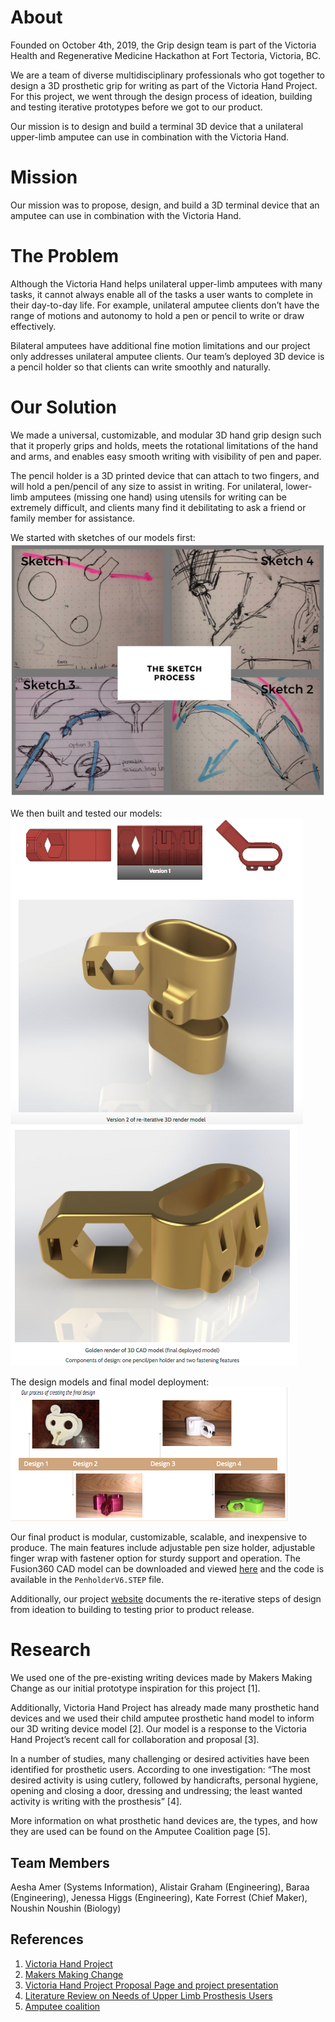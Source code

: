 
# **About**  

Founded on October 4th, 2019, the Grip design team is part of the Victoria Health and Regenerative Medicine Hackathon at Fort Tectoria, Victoria, BC.

We are a team of diverse multidisciplinary professionals who got together to design a 3D prosthetic grip for writing as part of the Victoria Hand Project. For this project, we went through the design process of ideation, building and testing iterative prototypes before we got to our product.

Our mission is to design and build a terminal 3D device that a unilateral upper-limb amputee can use in combination with the Victoria Hand.


# **Mission**  

Our mission was to propose, design, and build a 3D terminal device that an amputee can use in combination with the Victoria Hand.


# **The Problem**

Although the Victoria Hand helps unilateral upper-limb amputees with many tasks, it cannot always enable all of the tasks a user wants to complete in their day-to-day life. For example, unilateral amputee clients don’t have the range of motions and autonomy to hold a pen or pencil to write or draw effectively.

Bilateral amputees have additional fine motion limitations and our project only addresses unilateral amputee clients. Our team’s deployed 3D device is a pencil holder so that clients can write smoothly and naturally.

# **Our Solution**

We made a universal, customizable, and modular 3D hand grip design such that it properly grips and holds, meets the rotational limitations of the hand and arms, and enables easy smooth writing with visibility of pen and paper.

The pencil holder is a 3D printed device that can attach to two fingers, and will hold a pen/pencil of any size to assist in writing. For unilateral, lower-limb amputees (missing one hand) using utensils for writing can be extremely difficult, and clients many find it debilitating to ask a friend or family member for assistance.

We started with sketches of our models first:   
![design process](sketch.png)


We then built and tested our models:  
![design process](3dmodels.png)
![design process](finalmodel.png)

The design models and final model deployment:    
![design process](design.png)

Our final product is modular, customizable, scalable, and inexpensive to produce. The main features include adjustable pen size holder, adjustable finger wrap with fastener option for sturdy support and operation. The Fusion360 CAD model can be downloaded and viewed [here](https://myhub.autodesk360.com/ue2a91ff8/g/shares/SH56a43QTfd62c1cd968a5aebc11db6c1d48) and the code is available in the `PenholderV6.STEP` file.

Additionally, our project [website](http://www.thegrip.design) documents the re-iterative steps of design from ideation to building to testing prior to product release.


# **Research**   

We used one of the pre-existing writing devices made by Makers Making Change as our initial prototype inspiration for this project [1].

Additionally, Victoria Hand Project has already made many prosthetic hand devices and we used their child amputee prosthetic hand model to inform our 3D writing device model [2]. Our model is a response to the Victoria Hand Project’s recent call for collaboration and proposal [3].

In a number of studies, many challenging or desired activities have been identified for prosthetic users. According to one investigation: “The most desired activity is using cutlery, followed by handicrafts, personal hygiene, opening and closing a door, dressing and undressing; the least wanted activity is writing with the prosthesis” [4].

More information on what prosthetic hand devices are, the types, and how they are used can be found on the Amputee Coalition page [5].

## **Team Members**  

Aesha Amer (Systems Information), Alistair Graham (Engineering), Baraa (Engineering), Jenessa Higgs (Engineering), Kate Forrest (Chief Maker), Noushin Noushin (Biology)

## **References**

1. [Victoria Hand Project](https://www.victoriahandproject.com/)
2. [Makers Making Change](https://www.makersmakingchange.com/)
3. [Victoria Hand Project Proposal Page and project presentation](https://www.uvic.ca/research/centres/biomedical/assets/docs/challenge_3_victoria_health_hackathon.pdf)
4. [Literature Review on Needs of Upper Limb Prosthesis Users](https://www.ncbi.nlm.nih.gov/pmc/articles/PMC4864250/)
5. [Amputee coalition](https://www.amputee-coalition.org/how-prosthetic-hands-work/)


